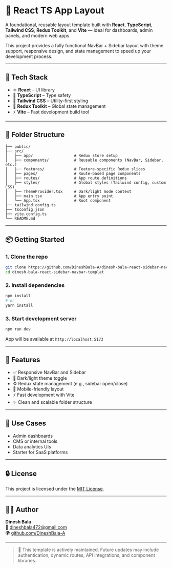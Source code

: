 # 🧱 React TS App Layout

A foundational, reusable layout template built with **React**, **TypeScript**, **Tailwind CSS**, **Redux Toolkit**, and **Vite** — ideal for dashboards, admin panels, and modern web apps.

This project provides a fully functional NavBar + Sidebar layout with theme support, responsive design, and state management to speed up your development process.

---

## 🚀 Tech Stack

- ⚛️ **React** – UI library
- 🔹 **TypeScript** – Type safety
- 💨 **Tailwind CSS** – Utility-first styling
- 🧠 **Redux Toolkit** – Global state management
- ⚡ **Vite** – Fast development build tool

---

## 📁 Folder Structure

```
├── public/
├── src/
│   ├── app/                  # Redux store setup
│   ├── components/           # Reusable components (NavBar, Sidebar, etc.)
│   ├── features/             # Feature-specific Redux slices
│   ├── pages/                # Route-based page components
│   ├── routes/               # App route definitions
│   ├── styles/               # Global styles (Tailwind config, custom CSS)
│   ├── ThemeProvider.tsx     # Dark/light mode context
│   ├── main.tsx              # App entry point
│   └── App.tsx               # Root component
├── tailwind.config.ts
├── tsconfig.json
├── vite.config.ts
└── README.md
```

---

## 📦 Getting Started

### 1. Clone the repo

```bash
git clone https://github.com/DineshBala-A/dinesh-bala-react-sidebar-navbar-template.git
cd dinesh-bala-react-sidebar-navbar-templat
```

### 2. Install dependencies

```bash
npm install
# or
yarn install
```

### 3. Start development server

```bash
npm run dev
```

App will be available at `http://localhost:5173`

---

## 🔧 Features

- ✅ Responsive NavBar and Sidebar
- 🎨 Dark/light theme toggle
- ⚙️ Redux state management (e.g., sidebar open/close)
- 📱 Mobile-friendly layout
- ⚡ Fast development with Vite
- ✨ Clean and scalable folder structure

---

## 🧹 Use Cases

- Admin dashboards
- CMS or internal tools
- Data analytics UIs
- Starter for SaaS platforms

---

## 🔒 License

This project is licensed under the [MIT License](LICENSE).

---

## 👨‍💼 Author

**Dinesh Bala**  
📧 dineshbala472@gmail.com  
🌍 [github.com/DineshBala-A](https://github.com/DineshBala-A)

---

> 🚧 This template is actively maintained. Future updates may include authentication, dynamic routes, API integrations, and component libraries.

